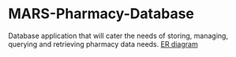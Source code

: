 # MARS-Pharmacy-Database
Database application that will cater the needs of storing, managing, querying and retrieving pharmacy data needs.
[ER diagram](https://www.ncbi.nlm.nih.gov/sites/GDSbrowser?acc=GDS5000#details)
